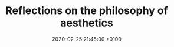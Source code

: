 ---
layout: post
published: false
categories: aesthetics art
date:   2020-02-25 21:45:00 +0100

title:  "Reflections on the philosophy of aesthetics"
description: "Reflections on the philosophy of aesthetics"
introduction: Since Plato wrote on what we now call the philosophy of aesthetics, many philosophers have discussed the nature of art and beauty. They have ascertained art and beauty to be two different but related things. What is beautiful is not always art, for example a rose. What is art is not always beautiful, for example Picasso‘s “Guernica”.
image: https://res.cloudinary.com/dtn9ari2r/image/upload/v1583273033/blog/96E6718D-CE5A-4D47-A191-8FFB7788BFC0.jpg

h2-1: Definition of Art 
image1: https://res.cloudinary.com/dtn9ari2r/image/upload/v1583272469/blog/Crown_Jewels_of_the_United_Kingdom_1952-12-13_1.jpg
alt-image1: Philosophy of aesthetics
text1: We must first discuss the definition of art, a problem which has taxed philosophers for over two thousand years. I’ll go with the definition which says that art is that which:<br><ul><li>is created to evoke aesthetic pleasure</li><li>has no other purpose</li></ul>This definition distinguishes art from things which are aesthetically pleasing but which have a purpose, such as furniture or well-presented food. Or the British crown jewels, which are also aesthetically pleasing, but which were designed for the purpose of coronating and distinguishing the British monarch.<br><br>However we soon run into trouble with the above definition of art. It excludes some forms of art such as dance music, which was created to give aesthetic pleasure but has the purpose of facilitating dancing. Also some religious art from the great churches of Europe was commissioned to educate the illiterate about the ways of God and Christ but it may not have been conceived to evoke aesthetic pleasure.<br><br>So let’s try again with our definition of art. If we just say that something was created primarily to give aesthetic pleasure, and may have no other purpose, is that enough? Maybe it is. Primarily is the key word here. Emanuel Kant, no slouch in philosophy, suggested that we abandon efforts to reach a definition of art since artworks have so little in common that they defy a logical definition.<br>

h2-2: Definition of Beauty 
image2: https://res.cloudinary.com/dtn9ari2r/image/upload/v1582116590/blog/800px-Plato_Silanion_Musei_Capitolini_MC1377.jpg
alt-image2: Plato
text2: Socrates and Plato thought that there was a deep underlying set of ideas and concepts which defined the world and which were appreciated by the mind. Plato thought that beauty did not come from these deeper concepts but was instead derived from the senses.<br><br>Later during the Renaissance Alberti suggested that beauty was harmony and perfection.<br><br>Later still during the Enlightenment Cooper suggested that beauty and truth were the same and this was innate to people. Hutcheson added that to appreciate beauty both the inner intellect and the senses work together.<br><br>Surely it is true that appreciation of beauty involves the senses and the use of innate concepts maybe planted in all of us by nature herself. Mysterious and unknowable.

h2-3: Is art good or bad?
image3: https://res.cloudinary.com/dtn9ari2r/image/upload/v1583271948/blog/PicassoGuernica.jpg
alt-image3: Picasso's Guernica
text3: Plato famously thought that art was bad because artists represented things that they did not understand, and represented bad things too. They might thus corrupt audiences by introducing them to the thoughts and deeds of bad characters.<br><br>In his “Poetics” Aristotle argued that art is cathartic and in this capacity enables us to safely consider unpalatable things.<br><br>It seems to me that when art does represent bad things, it either represents bad things which have already happened or forewarns us of bad things which could happen. Steven Spielberg’s “Schindlers’s List” did the former and George Orwell’s “1984” did the latter. Therefore this representation of the bad is not necessarily harmful. Even bad characters such as Shakespeare’s Falstaff remind and forewarn us of the criminal’s capacity for evil.<br><br>In the twentieth century Dickey suggested that our notions of beauty are in fact socially derived more than from philosophical principle. Marxists and Freudians have also moved the appreciation of art away from the purely philosophical. Freud looked for repressed forces in the works of the great masters, and suggested that for example Leonardo was afraid of women. Marx suggested that Greek art was valued because of its origins in a simpler and in many ways better time before capitalism, and also because bourgeois collectors wish to inflate the value of rare Greek sculptures.<br><br>The Nazis condemned and destroyed ‘degenerate’ art. But their definition of degenerate included virtually everyone who disagreed with them and some groups of people who would not be considered degenerate in the civil societies of the twenty-first century such as Jews, Gypsies, socialists and homosexuals. This raises the question of who decides what might be ‘good’ and ‘bad’ in art? Maybe it is best to let art be art, and make our own judgements.

h2-4: The subject in painting
image4: https://res.cloudinary.com/dtn9ari2r/image/upload/v1572463526/blog/DSC_0183.jpg
alt-image4: The tricky subject of the subject in painting
text4: Recently I have been trying to grapple with the concept of the subject in painting, as it has been debated by modern philosophers. More of this when I have made some progress…
---